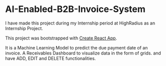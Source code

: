 # AI-Enabled-B2B-Invoice-System

I have made this project during my Internship period at HighRadius as an Internship Project.

This project was bootstrapped with [Create React App](https://github.com/facebook/create-react-app).

It is a Machine Learning Model to predict the due payment date of an invoice.
A Receivables Dashboard to visualize data in the form of grids. and have ADD, EDIT and DELETE functionalities.


